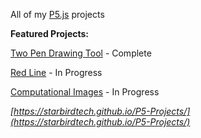 All of my [P5.js](https://p5js.org) projects


**Featured Projects:**

[Two Pen Drawing Tool](https://starbirdtech.github.io/P5-Projects/Drawing_Tool\index.html) - Complete

[Red Line](https://starbirdtech.github.io/P5-Projects/Red_Line\index.html) - In Progress

[Computational Images](https://starbirdtech.github.io/P5-Projects/Computational_Images\index.html) - In Progress


*[https://starbirdtech.github.io/P5-Projects/](https://starbirdtech.github.io/P5-Projects/)*
